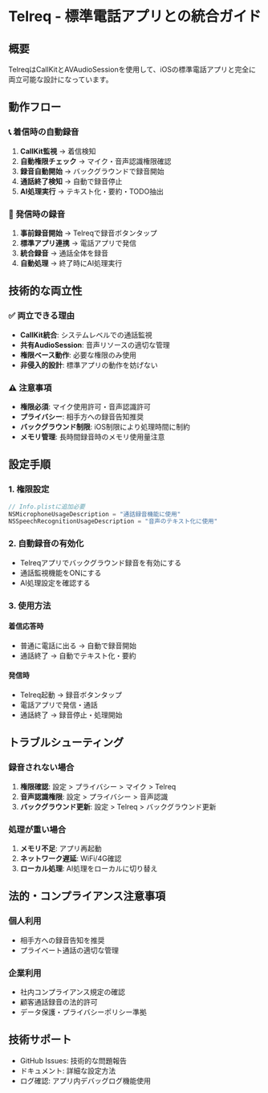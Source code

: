 # Telreq - 標準電話アプリとの統合ガイド

## 概要
TelreqはCallKitとAVAudioSessionを使用して、iOSの標準電話アプリと完全に両立可能な設計になっています。

## 動作フロー

### 📞 着信時の自動録音
1. **CallKit監視** → 着信検知
2. **自動権限チェック** → マイク・音声認識権限確認
3. **録音自動開始** → バックグラウンドで録音開始
4. **通話終了検知** → 自動で録音停止
5. **AI処理実行** → テキスト化・要約・TODO抽出

### 📱 発信時の録音
1. **事前録音開始** → Telreqで録音ボタンタップ
2. **標準アプリ連携** → 電話アプリで発信
3. **統合録音** → 通話全体を録音
4. **自動処理** → 終了時にAI処理実行

## 技術的な両立性

### ✅ 両立できる理由
- **CallKit統合**: システムレベルでの通話監視
- **共有AudioSession**: 音声リソースの適切な管理
- **権限ベース動作**: 必要な権限のみ使用
- **非侵入的設計**: 標準アプリの動作を妨げない

### ⚠️ 注意事項
- **権限必須**: マイク使用許可・音声認識許可
- **プライバシー**: 相手方への録音告知推奨
- **バックグラウンド制限**: iOS制限により処理時間に制約
- **メモリ管理**: 長時間録音時のメモリ使用量注意

## 設定手順

### 1. 権限設定
```swift
// Info.plistに追加必要
NSMicrophoneUsageDescription = "通話録音機能に使用"
NSSpeechRecognitionUsageDescription = "音声のテキスト化に使用"
```

### 2. 自動録音の有効化
- Telreqアプリでバックグラウンド録音を有効にする
- 通話監視機能をONにする
- AI処理設定を確認する

### 3. 使用方法
#### 着信応答時
- 普通に電話に出る → 自動で録音開始
- 通話終了 → 自動でテキスト化・要約

#### 発信時
- Telreq起動 → 録音ボタンタップ
- 電話アプリで発信・通話
- 通話終了 → 録音停止・処理開始

## トラブルシューティング

### 録音されない場合
1. **権限確認**: 設定 > プライバシー > マイク > Telreq
2. **音声認識権限**: 設定 > プライバシー > 音声認識
3. **バックグラウンド更新**: 設定 > Telreq > バックグラウンド更新

### 処理が重い場合
1. **メモリ不足**: アプリ再起動
2. **ネットワーク遅延**: WiFi/4G確認
3. **ローカル処理**: AI処理をローカルに切り替え

## 法的・コンプライアンス注意事項

### 個人利用
- 相手方への録音告知を推奨
- プライベート通話の適切な管理

### 企業利用
- 社内コンプライアンス規定の確認
- 顧客通話録音の法的許可
- データ保護・プライバシーポリシー準拠

## 技術サポート
- GitHub Issues: 技術的な問題報告
- ドキュメント: 詳細な設定方法
- ログ確認: アプリ内デバッグログ機能使用